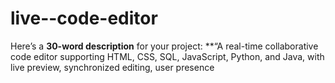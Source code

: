 # live--code-editor
Here’s a **30-word description** for your project:  \*\*“A real-time collaborative code editor supporting HTML, CSS, SQL, JavaScript, Python, and Java, with live preview, synchronized editing, user presence
